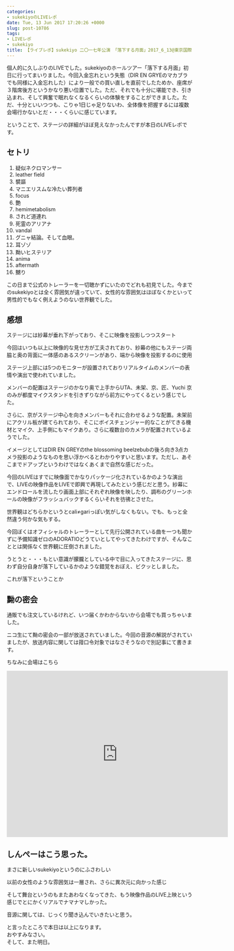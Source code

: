 ```yaml
---
categories:
- sukekiyoのLIVEレポ
date: Tue, 13 Jun 2017 17:20:26 +0000
slug: post-10786
tags:
- LIVEレポ
- sukekiyo
title: 【ライブレポ】sukekiyo 二〇一七年公演 「落下する月面」2017_6_13@東京国際フォーラムホールC
---
```


個人的に久しぶりのLIVEでした。sukekiyoのホールツアー「落下する月面」初日に行ってまいりました。今回入金忘れという失態（DIR EN GRYEのマカブラでも同様に入金忘れした）により一般での買い直しを直前でしたためか、座席が３階席後方というかなり悪い位置でした。ただ、それでも十分に堪能でき、引き込まれ、そして興奮で眠れなくなるくらいの体験をすることができました。ただ、十分といいつつも、こりゃ1日じゃ足りないわ、全体像を把握するには複数会場行かないとだ・・・くらいに感じています。

ということで、ステージの詳細がほぼ見えなかったんですが本日のLIVEレポです。<!--more--><h2>セトリ</h2>

1. 疑似ネクロマンサー
2. leather field
3. 襞謳
4. マニエリスムな冷たい葬列者
5. focus
6. 艶
7. hemimetabolism
8. されど道連れ
9. 死霊のアリアナ
10. vandal
11. グニャ結論。そして血眼。
12. 耳ゾゾ
13. 黝いヒステリア
14. anima
15. aftermath
16. 嬲り

この日まで公式のトレーラーを一切聴かずにいたのでどれも初見でした。今までのsukekiyoとは全く雰囲気が違っていて、女性的な雰囲気はほぼなくかといって男性的でもなく例えようのない世界観でした。


<h2>感想</h2>

ステージには紗幕が垂れ下がっており、そこに映像を投影しつつスタート

今回はいつも以上に映像的な見せ方が工夫されており、紗幕の他にもステージ両脇と奥の背面に一体感のあるスクリーンがあり、端から映像を投影するのに使用

ステージ上部には5つのモニターが設置されておりリアルタイムのメンバーの表情や演出で使われていました。


メンバーの配置はステージのかなり奥で上手からUTA、未架、京、匠、Yuchi
京のみが都度マイクスタンドを引きずりながら前方にやってくるという感じでした。

さらに、京がステージ中心を向きメンバーもそれに合わせるような配置。未架前にアクリル板が建てられており、そこにボイスチェンジャー的なことがてきる機材とマイク、上手側にもマイクあり。さらに複数台のカメラが配置されているようでした。

イメージとしてはDIR EN GREYのthe blossoming beelzebubの後ろ向き3点カメラ投影のようなものを思い浮かべるとわかりやすいと思います。ただし、あそこまでドアップというわけではなくあくまで自然な感じだった。

今回のLIVEはすでに映像面でかなりパッケージ化されているかのような演出で、LIVEの映像作品をLIVEで即興で再現してみたという感じだと思う。紗幕にエンドロールを流したり画面上部にそれぞれ映像を映したり、調布のグリーンホールの映像がフラッシュバックするくらいそれを彷彿とさせた。

世界観はどちらかというとcali≠gariっぽい気がしなくもない。でも、もっと全然違う何かな気もする。


今回ぼくはオフィシャルのトレーラーとして先行公開されている曲を一つも聞かずに予備知識ゼロのADORATIOどうていとしてやってきたわけですが、そんなこととは関係なく世界観に圧倒されました。

うとうと・・・もとい意識が朦朧としている中で目に入ってきたステージに、思わず自分自身が落下しているかのような錯覚をおぼえ、ビクッとしました。

これが落下ということか

<h2>黝の密会</h2>

通販でも注文しているけれど、いつ届くかわからないから会場でも買っちゃいました。

ニコ生にて黝の密会の一部が放送されていました。今回の音源の解説がされていましたが、放送内容に関しては箝口令対象ではなさそうなので別記事にて書きます。

ちなみに会場はこちら

<iframe src="https://www.google.com/maps/embed?pb=!1m18!1m12!1m3!1d3241.572375700769!2d139.69824831525833!3d35.66290598019869!2m3!1f0!2f0!3f0!3m2!1i1024!2i768!4f13.1!3m3!1m2!1s0x60188ca890d3bd3f%3A0x99cc42fc744d0aca!2sTrump+Room!5e0!3m2!1sja!2sjp!4v1497460391181" width="600" height="450" frameborder="0" style="border:0" allowfullscreen></iframe>

<h2>しんぺーはこう思った。</h2>

まさに新しいsukekiyoというのにふさわしい

以前の女性のような雰囲気は一層され、さらに異次元に向かった感じ

そして舞台というのもまたあわなくなってきた、もう映像作品のLIVE上映という感じでとにかくリアルでナマナマしかった。

音源に関しては、じっくり聞き込んでいきたいと思う。

と言ったところで本日は以上になります。<br>
おやすみなさい。<br>
そして、また明日。